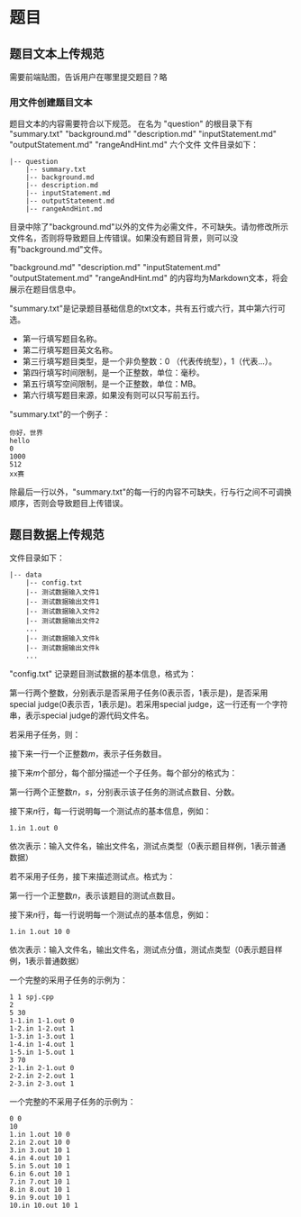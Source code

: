 # 题目

## 题目文本上传规范

需要前端贴图，告诉用户在哪里提交题目？略

### 用文件创建题目文本

题目文本的内容需要符合以下规范。
在名为 "question" 的根目录下有 "summary.txt" "background.md" "description.md" "inputStatement.md" "outputStatement.md" "rangeAndHint.md" 六个文件
文件目录如下：

```
|-- question
    |-- summary.txt
    |-- background.md
    |-- description.md
    |-- inputStatement.md
    |-- outputStatement.md
    |-- rangeAndHint.md
```

目录中除了"background.md"以外的文件为必需文件，不可缺失。请勿修改所示文件名，否则将导致题目上传错误。如果没有题目背景，则可以没有"background.md"文件。

"background.md" "description.md" "inputStatement.md" "outputStatement.md" "rangeAndHint.md" 的内容均为Markdown文本，将会展示在题目信息中。

"summary.txt"是记录题目基础信息的txt文本，共有五行或六行，其中第六行可选。

- 第一行填写题目名称。
- 第二行填写题目英文名称。
- 第三行填写题目类型，是一个非负整数：0 （代表传统型），1（代表...）。
- 第四行填写时间限制，是一个正整数，单位：毫秒。
- 第五行填写空间限制，是一个正整数，单位：MB。
- 第六行填写题目来源，如果没有则可以只写前五行。

"summary.txt"的一个例子：

```
你好，世界
hello
0
1000
512
xx赛
```

除最后一行以外，"summary.txt"的每一行的内容不可缺失，行与行之间不可调换顺序，否则会导致题目上传错误。


## 题目数据上传规范

文件目录如下：
```
|-- data
    |-- config.txt
    |-- 测试数据输入文件1
    |-- 测试数据输出文件1
    |-- 测试数据输入文件2
    |-- 测试数据输出文件2
    ...
    |-- 测试数据输入文件k
    |-- 测试数据输出文件k
    ...
```

"config.txt" 记录题目测试数据的基本信息，格式为：

第一行两个整数，分别表示是否采用子任务(0表示否，1表示是)，是否采用special judge(0表示否，1表示是)。若采用special judge，这一行还有一个字符串，表示special judge的源代码文件名。

若采用子任务，则：

接下来一行一个正整数$m$，表示子任务数目。

接下来$m$个部分，每个部分描述一个子任务。每个部分的格式为：

第一行两个正整数$n$，$s$，分别表示该子任务的测试点数目、分数。

接下来$n$行，每一行说明每一个测试点的基本信息，例如：

```
1.in 1.out 0
```

依次表示：输入文件名，输出文件名，测试点类型（0表示题目样例，1表示普通数据）

若不采用子任务，接下来描述测试点。格式为：

第一行一个正整数$n$，表示该题目的测试点数目。

接下来$n$行，每一行说明每一个测试点的基本信息，例如：

```
1.in 1.out 10 0
```

依次表示：输入文件名，输出文件名，测试点分值，测试点类型（0表示题目样例，1表示普通数据）

一个完整的采用子任务的示例为：

```
1 1 spj.cpp
2
5 30
1-1.in 1-1.out 0
1-2.in 1-2.out 1
1-3.in 1-3.out 1
1-4.in 1-4.out 1
1-5.in 1-5.out 1
3 70
2-1.in 2-1.out 0
2-2.in 2-2.out 1
2-3.in 2-3.out 1
```

一个完整的不采用子任务的示例为：

```
0 0
10
1.in 1.out 10 0
2.in 2.out 10 0
3.in 3.out 10 1
4.in 4.out 10 1
5.in 5.out 10 1
6.in 6.out 10 1
7.in 7.out 10 1
8.in 8.out 10 1
9.in 9.out 10 1
10.in 10.out 10 1
```